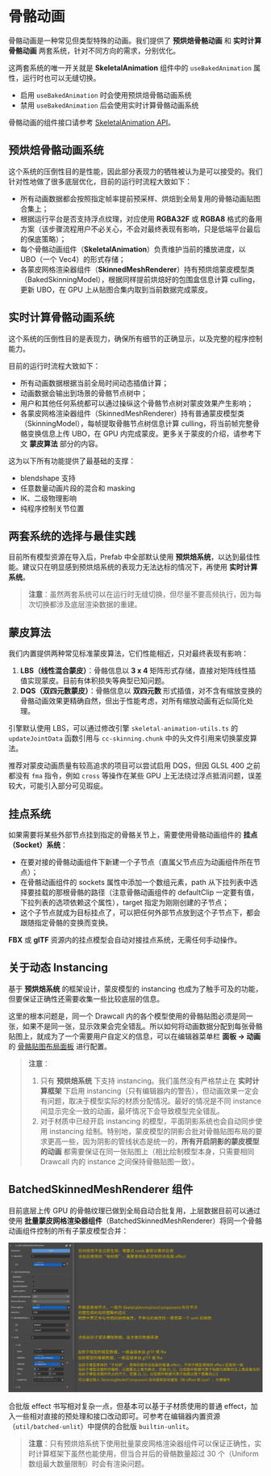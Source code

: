 # 骨骼动画

骨骼动画是一种常见但类型特殊的动画。我们提供了 **预烘焙骨骼动画** 和 **实时计算骨骼动画** 两套系统，针对不同方向的需求，分别优化。

这两套系统的唯一开关就是 **SkeletalAnimation** 组件中的 `useBakedAnimation` 属性，运行时也可以无缝切换。

- 启用 `useBakedAnimation` 时会使用预烘焙骨骼动画系统
- 禁用 `useBakedAnimation` 后会使用实时计算骨骼动画系统

骨骼动画的组件接口请参考 [SkeletalAnimation API](__APIDOC__/zh/#/docs/3.3/zh/animation/Class/SkeletalAnimation)。

## 预烘焙骨骼动画系统

这个系统的压倒性目的是性能，因此部分表现力的牺牲被认为是可以接受的。我们针对性地做了很多底层优化，目前的运行时流程大致如下：

- 所有动画数据都会按照指定帧率提前预采样、烘焙到全局复用的骨骼动画贴图合集上；
- 根据运行平台是否支持浮点纹理，对应使用 **RGBA32F** 或 **RGBA8** 格式的备用方案（该步骤流程用户不必关心，不会对最终表现有影响，只是低端平台最后的保底策略）；
- 每个骨骼动画组件（**SkeletalAnimation**）负责维护当前的播放进度，以 UBO（一个 Vec4）的形式存储；
- 各蒙皮网格渲染器组件（**SkinnedMeshRenderer**）持有预烘焙蒙皮模型类（BakedSkinningModel），根据同样提前烘焙好的包围盒信息计算 culling，更新 UBO，在 GPU 上从贴图合集内取到当前数据完成蒙皮。

## 实时计算骨骼动画系统

这个系统的压倒性目的是表现力，确保所有细节的正确显示，以及完整的程序控制能力。

目前的运行时流程大致如下：

- 所有动画数据根据当前全局时间动态插值计算；
- 动画数据会输出到场景的骨骼节点树中；
- 用户和其他任何系统都可以通过操纵这个骨骼节点树对蒙皮效果产生影响；
- 各蒙皮网格渲染器组件（SkinnedMeshRenderer）持有普通蒙皮模型类（SkinningModel），每帧提取骨骼节点树信息计算 culling，将当前帧完整骨骼变换信息上传 UBO，在 GPU 内完成蒙皮。更多关于蒙皮的介绍，请参考下文 **蒙皮算法** 部分的内容。

这为以下所有功能提供了最基础的支撑：

- blendshape 支持
- 任意数量动画片段的混合和 masking
- IK、二级物理影响
- 纯程序控制关节位置

## 两套系统的选择与最佳实践

目前所有模型资源在导入后，Prefab 中全部默认使用 **预烘焙系统**，以达到最佳性能。建议只在明显感到预烘焙系统的表现力无法达标的情况下，再使用 **实时计算系统**。

> **注意**：虽然两套系统可以在运行时无缝切换，但尽量不要高频执行，因为每次切换都涉及底层渲染数据的重建。

## 蒙皮算法

我们内置提供两种常见标准蒙皮算法，它们性能相近，只对最终表现有影响：

1. **LBS（线性混合蒙皮）**：骨骼信息以 **3 x 4** 矩阵形式存储，直接对矩阵线性插值实现蒙皮。目前有体积损失等典型已知问题。
2. **DQS（双四元数蒙皮）**：骨骼信息以 **双四元数** 形式插值，对不含有缩放变换的骨骼动画效果更精确自然，但出于性能考虑，对所有缩放动画有近似简化处理。

引擎默认使用 LBS，可以通过修改引擎 `skeletal-animation-utils.ts` 的 `updateJointData` 函数引用与 `cc-skinning.chunk` 中的头文件引用来切换蒙皮算法。

推荐对蒙皮动画质量有较高追求的项目可以尝试启用 DQS，但因 GLSL 400 之前都没有 `fma` 指令，例如 `cross` 等操作在某些 GPU 上无法绕过浮点抵消问题，误差较大，可能引入部分可见瑕疵。

## 挂点系统

如果需要将某些外部节点挂到指定的骨骼关节上，需要使用骨骼动画组件的 **挂点（Socket）系统**：

- 在要对接的骨骼动画组件下新建一个子节点（直属父节点应为动画组件所在节点）；
- 在骨骼动画组件的 sockets 属性中添加一个数组元素，path 从下拉列表中选择要挂载的那根骨骼的路径（注意骨骼动画组件的 defaultClip 一定要有值，下拉列表的选项依赖这个属性），target 指定为刚刚创建的子节点；
- 这个子节点就成为目标挂点了，可以把任何外部节点放到这个子节点下，都会跟随指定骨骼的变换而变换。

**FBX** 或 **glTF** 资源内的挂点模型会自动对接挂点系统，无需任何手动操作。

## 关于动态 Instancing

基于 **预烘焙系统** 的框架设计，蒙皮模型的 instancing 也成为了触手可及的功能，但要保证正确性还需要收集一些比较底层的信息。

这里的根本问题是，同一个 Drawcall 内的各个模型使用的骨骼贴图必须是同一张，如果不是同一张，显示效果会完全错乱。所以如何将动画数据分配到每张骨骼贴图上，就成为了一个需要用户自定义的信息，可以在编辑器菜单栏 **面板 -> 动画** 的 [骨骼贴图布局面板](joint-texture-layout.md) 进行配置。

> **注意**：
> 1. 只有 **预烘焙系统** 下支持 instancing。我们虽然没有严格禁止在 **实时计算框架** 下启用 instancing（只有编辑器内的警告），但动画效果一定会有问题，取决于模型实际的材质分配情况。最好的情况是不同 instance 间显示完全一致的动画，最坏情况下会导致模型完全错乱。
> 2. 对于材质中已经开启 instancing 的模型，平面阴影系统也会自动同步使用 instancing 绘制。特别地，蒙皮模型的阴影合批对骨骼贴图布局的要求更高一些，因为阴影的管线状态是统一的，**所有开启阴影的蒙皮模型的动画** 都需要保证在同一张贴图上（相比绘制模型本身，只需要相同 Drawcall 内的 instance 之间保持骨骼贴图一致）。

## BatchedSkinnedMeshRenderer 组件

目前底层上传 GPU 的骨骼纹理已做到全局自动合批复用，上层数据目前可以通过使用 **批量蒙皮网格渲染器组件**（BatchedSkinnedMeshRenderer）将同一个骨骼动画组件控制的所有子蒙皮模型合并：

![batched-skinning-model](./animation/batched-skinning-model-component.png)

合批版 effect 书写相对复杂一点，但基本可以基于子材质使用的普通 effect，加入一些相对直接的预处理和接口改动即可。可参考在编辑器内置资源（`util/batched-unlit`）中提供的合批版 `builtin-unlit`。

> **注意**：只有预烘焙系统下使用批量蒙皮网格渲染器组件可以保证正确性，实时计算框架下虽然也能使用，但当合并后的骨骼数量超过 30 个（Uniform 数组最大数量限制）时会有渲染问题。
